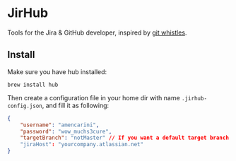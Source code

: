 # JirHub

Tools for the Jira & GitHub developer, inspired by [git whistles](https://github.com/mezis/git-whistles).

## Install

Make sure you have hub installed:

```
brew install hub
```

Then create a configuration file in your home dir with name `.jirhub-config.json`, and fill it as following:

```json
{
	"username": "amencarini",
	"password": "wow_muchs3cure",
	"targetBranch": "notMaster" // If you want a default target branch other than master
	"jiraHost": "yourcompany.atlassian.net"
}
```
